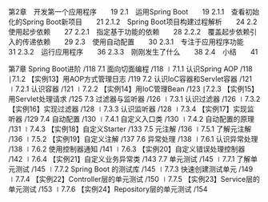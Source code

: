 第2章　开发第一个应用程序　　19
2.1　运用Spring Boot　　19
2.1.1　查看初始化的Spring Boot新项目　　21
2.1.2　Spring Boot项目构建过程解析　　24
2.2　使用起步依赖　　27
2.2.1　指定基于功能的依赖　　28
2.2.2　覆盖起步依赖引入的传递依赖　　29
2.3　使用自动配置　　30
2.3.1　专注于应用程序功能　　31
2.3.2　运行应用程序　　36
2.3.3　刚刚发生了什么　　38
2.4　小结　　41

第7章  Spring Boot进阶  /118
7.1  面向切面编程  /118
∣7.1.1  认识Spring AOP  /118
∣7.1.2  【实例13】用AOP方式管理日志  /119
7.2  认识IoC容器和Servlet容器  /121
∣7.2.1  认识容器  /121
∣7.2.2  【实例14】用IoC管理Bean  /123
∣7.2.3  【实例15】用Servlet处理请求  /125
7.3  过滤器与监听器  /126
∣7.3.1  认识过滤器  /126
∣7.3.2  【实例16】实现过滤器  /128
∣7.3.3  认识监听器  /128
∣7.3.4  【实例17】实现监听器  /129
7.4  自动配置  /130
∣7.4.1  自定义入口类  /130
∣7.4.2  自动配置的原理  /131
∣7.4.3  【实例18】自定义Starter  /133
7.5  元注解  /136
∣7.5.1  了解元注解  /136
∣7.5.2  【实例19】自定义注解  /137
7.6  异常处理  /138
∣7.6.1  认识异常处理  /138
∣7.6.2  使用控制器通知  /141
∣7.6.3  【实例20】自定义错误处理控制器  /142
∣7.6.4  【实例21】自定义业务异常类  /143
7.7  单元测试  /145
∣7.7.1  了解单元测试  /145
∣7.7.2  Spring Boot 的测试库  /145
∣7.7.3  快速创建测试单元  /149
∣7.7.4  【实例22】Controller层的单元测试  /150
∣7.7.5  【实例23】Service层的单元测试  /153
∣7.7.6  【实例24】Repository层的单元测试  /154